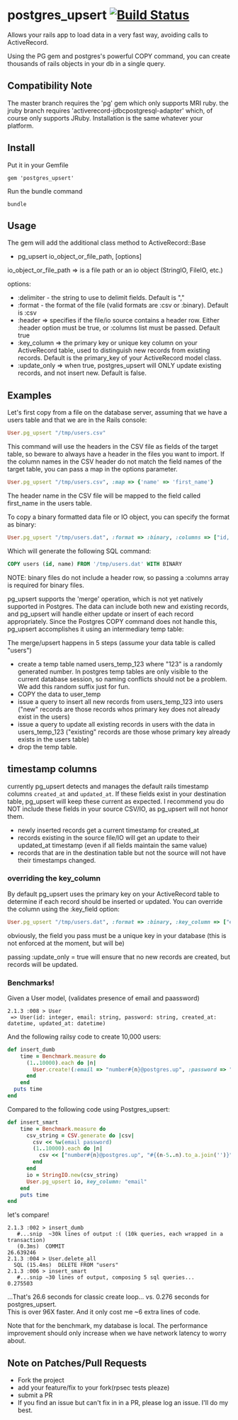 # postgres_upsert [![Build Status](https://travis-ci.org/theSteveMitchell/postgres_upsert.svg?branch=master)](https://travis-ci.org/theSteveMitchell/postgres_upsert)

Allows your  rails app to load data in a very fast way, avoiding calls to ActiveRecord.

Using the PG gem and postgres's powerful COPY command, you can create thousands of rails objects in your db in a single query.

## Compatibility Note
The master branch requires the 'pg' gem which only supports MRI ruby.  the jruby branch requires 'activerecord-jdbcpostgresql-adapter' which, of course only supports JRuby.  Installation is the same whatever your platform.

## Install

Put it in your Gemfile

    gem 'postgres_upsert'

Run the bundle command

    bundle

## Usage

The gem will add the additional class method to ActiveRecord::Base

* pg_upsert io_object_or_file_path, [options]

io_object_or_file_path => is a file path or an io object (StringIO, FileIO, etc.)

options:
- :delimiter - the string to use to delimit fields.  Default is ","
- :format - the format of the file (valid formats are :csv or :binary).  Default is :csv
- :header => specifies if the file/io source contains a header row.  Either :header option must be true, or :columns list must be passed.  Default true
- :key_column => the primary key or unique key column on your ActiveRecord table, used to distinguish new records from existing records.  Default is the primary_key of your ActiveRecord model class.
- :update_only => when true, postgres_upsert will ONLY update existing records, and not insert new.  Default is false.

## Examples

Let's first copy from a file on the database server, assuming that we have a users table and
that we are in the Rails console:

```ruby
User.pg_upsert "/tmp/users.csv"
```

This command will use the headers in the CSV file as fields of the target table, so beware to always have a header in the files you want to import.
If the column names in the CSV header do not match the field names of the target table, you can pass a map in the options parameter.
```ruby
User.pg_upsert "/tmp/users.csv", :map => {'name' => 'first_name'}
```
The header name in the CSV file will be mapped to the field called first_name in the users table.

To copy a binary formatted data file or IO object, you can specify the format as binary:
```ruby
User.pg_upsert "/tmp/users.dat", :format => :binary, :columns => ["id, "name"]
```
Which will generate the following SQL command:
```sql
COPY users (id, name) FROM '/tmp/users.dat' WITH BINARY
```
NOTE: binary files do not include a header row, so passing a :columns array is required for binary files.


pg_upsert  supports the 'merge' operation, which is not yet natively supported in Postgres.  The data can include both new and existing records, and pg_upsert will handle either update or insert of each record appropriately.  Since the Postgres COPY command does not handle this, pg_upsert accomplishes it using an intermediary temp table:

The merge/upsert happens in 5 steps (assume your data table is called "users")
* create a temp table named users_temp_123 where "123" is a randomly generated number.  In postgres temp tables are only visible to the current database session, so naming conflicts should not be a problem.  We add this random suffix just for fun.
* COPY the data to user_temp
* issue a query to insert all new records from users_temp_123 into users ("new" records are those records whos primary key does not already exist in the users)
* issue a query to update all existing records in users with the data in users_temp_123 ("existing" records are those whose primary key already exists in the users table)
* drop the temp table.

## timestamp columns

currently pg_upsert detects and manages the default rails timestamp columns `created_at` and `updated_at`.  If these fields exist in your destination table, pg_upsert will keep these current as expected.  I recommend you do NOT include these fields in your source CSV/IO, as pg_upsert will not honor them.

* newly inserted records get a current timestamp for created_at
* records existing in the source file/IO will get an update to their updated_at timestamp (even if all fields maintain the same value)
* records that are in the destination table but not the source will not have their timestamps changed.


### overriding the key_column

By default pg_upsert uses the primary key on your ActiveRecord table to determine if each record should be inserted or updated.  You can override the column using the :key_field option:

```ruby
User.pg_upsert "/tmp/users.dat", :format => :binary, :key_column => ["external_twitter_id"]
```

obviously, the field you pass must be a unique key in your database (this is not enforced at the moment, but will be)

passing :update_only = true will ensure that no new records are created, but records will be updated.

### Benchmarks!

Given a User model, (validates presence of email and paassword)
```console
2.1.3 :008 > User
 => User(id: integer, email: string, password: string, created_at: datetime, updated_at: datetime) 
```

And the following railsy code to create 10,000 users:
```ruby
def insert_dumb
    time = Benchmark.measure do
      (1..10000).each do |n|
        User.create!(:email => "number#{n}@postgres.up", :password => "#{(n-5..n).to_a.join('')}")
      end
    end
  puts time
end
```

Compared to the following code using Postgres_upsert:
```ruby
def insert_smart
    time = Benchmark.measure do
      csv_string = CSV.generate do |csv|
        csv << %w(email password)
        (1..10000).each do |n|
          csv << ["number#{n}@postgres.up", "#{(n-5..n).to_a.join('')}"]
        end
      end
      io = StringIO.new(csv_string)
      User.pg_upsert io, key_column: "email"
    end
    puts time
end
```

let's compare!

```console
2.1.3 :002 > insert_dumb
   #...snip  ~30k lines of output :( (10k queries, each wrapped in a transaction)
   (0.3ms)  COMMIT
26.639246
2.1.3 :004 > User.delete_all
  SQL (15.4ms)  DELETE FROM "users"
2.1.3 :006 > insert_smart
   #...snip ~30 lines of output, composing 5 sql queries...
0.275503
```

...That's 26.6 seconds for classic create loop... vs. 0.276 seconds for postgres_upsert.  
This is over 96X faster.  And it only cost me ~6 extra lines of code.

Note that for the benchmark, my database is local.  The performance improvement should only increase when we have network latency to worry about.

## Note on Patches/Pull Requests

* Fork the project
* add your feature/fix to your fork(rpsec tests pleaze)
* submit a PR
* If you find an issue but can't fix in in a PR, please log an issue.  I'll do my best.

